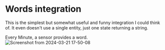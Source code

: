 # Words integration

This is the simplest but somewhat useful and funny integration I could think of. It even doesn't use a single entity, just one state returning a string.

Every Minute, a sensor provides a word.
![Screenshot from 2024-03-21 17-50-08](https://github.com/britton-clapp/ha-words/assets/141867/9fed7e23-4902-4af8-981c-4a5add75c13e)
